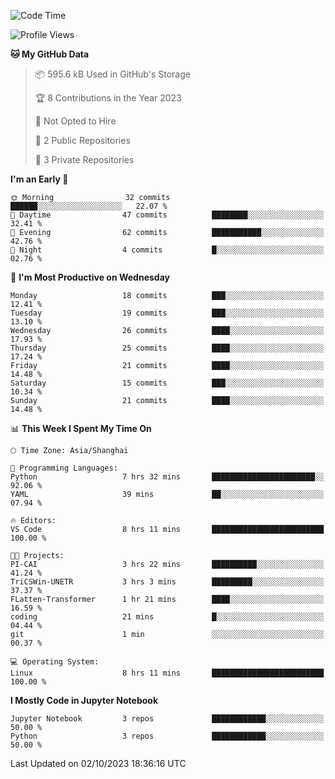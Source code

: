 <!--START_SECTION:waka-->
![Code Time](http://img.shields.io/badge/Code%20Time-410%20hrs%2057%20mins-blue)

![Profile Views](http://img.shields.io/badge/Profile%20Views-0-blue)

**🐱 My GitHub Data** 

> 📦 595.6 kB Used in GitHub's Storage 
 > 
> 🏆 8 Contributions in the Year 2023
 > 
> 🚫 Not Opted to Hire
 > 
> 📜 2 Public Repositories 
 > 
> 🔑 3 Private Repositories 
 > 
**I'm an Early 🐤** 

```text
🌞 Morning                32 commits          ██████░░░░░░░░░░░░░░░░░░░   22.07 % 
🌆 Daytime                47 commits          ████████░░░░░░░░░░░░░░░░░   32.41 % 
🌃 Evening                62 commits          ███████████░░░░░░░░░░░░░░   42.76 % 
🌙 Night                  4 commits           █░░░░░░░░░░░░░░░░░░░░░░░░   02.76 % 
```
📅 **I'm Most Productive on Wednesday** 

```text
Monday                   18 commits          ███░░░░░░░░░░░░░░░░░░░░░░   12.41 % 
Tuesday                  19 commits          ███░░░░░░░░░░░░░░░░░░░░░░   13.10 % 
Wednesday                26 commits          ████░░░░░░░░░░░░░░░░░░░░░   17.93 % 
Thursday                 25 commits          ████░░░░░░░░░░░░░░░░░░░░░   17.24 % 
Friday                   21 commits          ████░░░░░░░░░░░░░░░░░░░░░   14.48 % 
Saturday                 15 commits          ███░░░░░░░░░░░░░░░░░░░░░░   10.34 % 
Sunday                   21 commits          ████░░░░░░░░░░░░░░░░░░░░░   14.48 % 
```


📊 **This Week I Spent My Time On** 

```text
🕑︎ Time Zone: Asia/Shanghai

💬 Programming Languages: 
Python                   7 hrs 32 mins       ███████████████████████░░   92.06 % 
YAML                     39 mins             ██░░░░░░░░░░░░░░░░░░░░░░░   07.94 % 

🔥 Editors: 
VS Code                  8 hrs 11 mins       █████████████████████████   100.00 % 

🐱‍💻 Projects: 
PI-CAI                   3 hrs 22 mins       ██████████░░░░░░░░░░░░░░░   41.24 % 
TriCSWin-UNETR           3 hrs 3 mins        █████████░░░░░░░░░░░░░░░░   37.37 % 
FLatten-Transformer      1 hr 21 mins        ████░░░░░░░░░░░░░░░░░░░░░   16.59 % 
coding                   21 mins             █░░░░░░░░░░░░░░░░░░░░░░░░   04.44 % 
git                      1 min               ░░░░░░░░░░░░░░░░░░░░░░░░░   00.37 % 

💻 Operating System: 
Linux                    8 hrs 11 mins       █████████████████████████   100.00 % 
```

**I Mostly Code in Jupyter Notebook** 

```text
Jupyter Notebook         3 repos             ████████████░░░░░░░░░░░░░   50.00 % 
Python                   3 repos             ████████████░░░░░░░░░░░░░   50.00 % 
```




 Last Updated on 02/10/2023 18:36:16 UTC
<!--END_SECTION:waka-->

